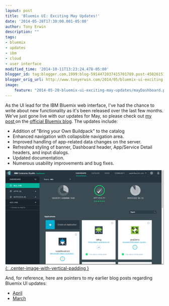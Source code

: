 ```yaml
---
layout: post
title: 'Bluemix UI: Exciting May Updates!'
date: '2014-05-28T17:30:00.001-05:00'
author: Tony Erwin
description: ""
tags:
- bluemix
- updates
- ibm
- cloud
- user interface
modified_time: '2014-10-11T13:23:24.478-05:00'
blogger_id: tag:blogger.com,1999:blog-5914472037415701789.post-4502615116529171492
blogger_orig_url: http://www.tonyerwin.com/2014/05/bluemix-ui-exciting-may-updates.html
image:
    feature: "2014-05-28-bluemix-ui-exciting-may-updates/mayDashboard.png"
---
```


As the UI lead for the IBM Bluemix web interface, I've had the chance to write about new functionality as it's been released over the last few months. We've just gone live with our updates for May, so please check out <a href="https://www.ibm.com/blogs/bluemix/2014/05/bluemix-ui-exciting-may-updates/" target="_blank">my post<b>&nbsp;</b></a>on the&nbsp;<a href="https://www.ibm.com/blogs/bluemix/" target="_blank">official Bluemix blog</a>. The updates include:

- Addition of "Bring your Own Buildpack" to the catalog
- Enhanced navigation with collapsible navigation area.
- Improved handling of app-related data changes on the server.
- Refreshed styling of banner, Dashboard header, App/Service Detail headers, and input dialogs.
- Updated documentation.
- Numerous usability improvements and bug fixes.

[![Bluemix UI Updates: Dashboard](/images/2014-05-28-bluemix-ui-exciting-may-updates/mayDashboard.png){: .center-image-with-vertical-padding }](/images/2014-05-28-bluemix-ui-exciting-may-updates/mayDashboard.png)

And, for reference, here are pointers to my earlier blog posts regarding Bluemix UI updates:

- <a href="http://bit.ly/1tMyGUL" target="_blank">April</a>
- <a href="http://bit.ly/1hudaP1" target="_blank">March</a>
